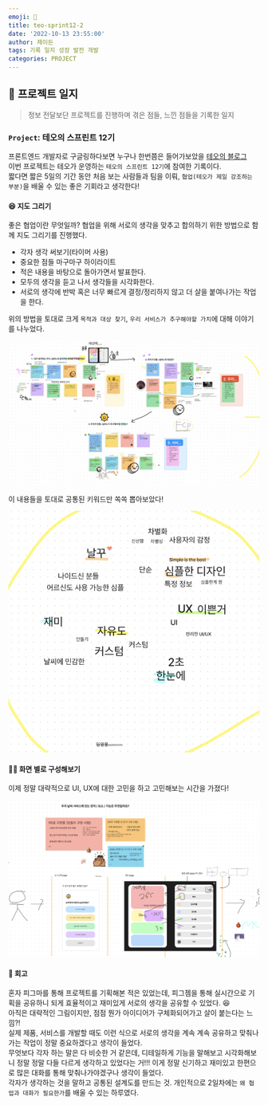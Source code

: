 ```yaml
---
emoji: 🔨
title: teo-sprint12-2
date: '2022-10-13 23:55:00'
author: 제이든
tags: 기록 일지 성장 발전 개발
categories: PROJECT
---
```


## 🔨 프로젝트 일지

> 정보 전달보단 프로젝트를 진행하며 겪은 점들, 느낀 점들을 기록한 일지

### `Project`: 테오의 스프린트 12기

프론트엔드 개발자로 구글링하다보면 누구나 한번쯤은 들어가보았을 [테오의 블로그](https://velog.io/@teo)<br/>
이번 프로젝트는 테오가 운영하는 `테오의 스프린트 12기`에 참여한 기록이다.<br/>
짧다면 짧은 5일의 기간 동안 처음 보는 사람들과 팀을 이뤄, `협업(테오가 제일 강조하는 부분)`을 배울 수 있는 좋은 기회라고 생각한다!

#### 😆 지도 그리기

좋은 협업이란 무엇일까? 협업을 위해 서로의 생각을 맞추고 합의하기 위한 방법으로 함께 지도 그리기를 진행했다.<br/>

- 각자 생각 써보기(타이머 사용)
- 중요한 점들 마구마구 하이라이트
- 적은 내용을 바탕으로 돌아가면서 발표한다.
- 모두의 생각을 듣고 나서 생각들을 시각화한다.
- 서로의 생각에 반박 혹은 너무 빠르게 결정/정리하지 않고 더 살을 붙여나가는 작업을 한다.

위의 방법을 토대로 크게 `목적과 대상 찾기`, `우리 서비스가 추구해야할 가치`에 대해 이야기를 나누었다.

![지도 그리기](./src/2day-1.png)

이 내용들을 토대로 공통된 키워드만 쏙쏙 뽑아보았다!

![](./src/2day-2.png)

#### 😶‍🌫️ 화면 별로 구성해보기

이제 정말 대략적으로 UI, UX에 대한 고민을 하고 고민해보는 시간을 가졌다!

![](./src/2day-3.png)

#### 👻 회고

혼자 피그마를 통해 프로젝트를 기획해본 적은 있었는데, 피그젬을 통해 실시간으로 기획을 공유하니 되게 효율적이고 재미있게 서로의 생각을 공유할 수 있었다. 😆<br/>
아직은 대략적인 그림이지만, 점점 뭔가 아이디어가 구체화되어가고 살이 붙는다는 느낌?!<br/>
실제 제품, 서비스를 개발할 때도 이런 식으로 서로의 생각을 계속 계속 공유하고 맞춰나가는 작업이 정말 중요하겠다고 생각이 들었다.<br/>
무엇보다 각자 하는 말은 다 비슷한 거 같은데, 디테일하게 기능을 말해보고 시각화해보니 정말 정말 다들 다르게 생각하고 있었다는 거!!! 이게 정말 신기하고 재미있고 한편으로 많은 대화를 통해 맞춰나가야겠구나 생각이 들었다.<br/>
각자가 생각하는 것을 말하고 공통된 설계도를 만드는 것. 개인적으로 2일차에는 `왜 협업과 대화가 필요한가`를 배울 수 있는 하루였다.

```toc

```
